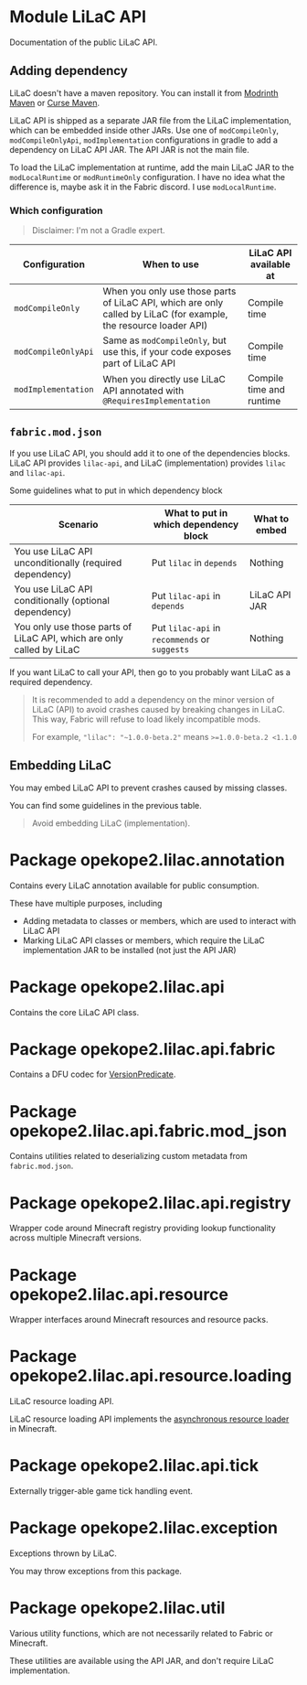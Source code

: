 # Module LiLaC API

Documentation of the public LiLaC API.

## Adding dependency

LiLaC doesn't have a maven repository. You can install it from [Modrinth Maven](https://docs.modrinth.com/maven)
or [Curse Maven](https://www.cursemaven.com/).

LiLaC API is shipped as a separate JAR file from the LiLaC implementation, which can be embedded inside other JARs. Use
one of `modCompileOnly`, `modCompileOnlyApi`, `modImplementation` configurations in gradle to
add a dependency on LiLaC API JAR. The API JAR is not the main file.

To load the LiLaC implementation at runtime, add the main LiLaC JAR to the `modLocalRuntime` or `modRuntimeOnly`
configuration. I have no idea what the difference is, maybe ask it in the Fabric discord. I use `modLocalRuntime`.

### Which configuration

> Disclaimer: I'm not a Gradle expert.

| Configuration       | When to use                                                                                                       | LiLaC API available at   |
|---------------------|-------------------------------------------------------------------------------------------------------------------|--------------------------|
| `modCompileOnly`    | When you only use those parts of LiLaC API, which are only called by LiLaC (for example, the resource loader API) | Compile time             |
| `modCompileOnlyApi` | Same as `modCompileOnly`, but use this, if your code exposes part of LiLaC API                                    | Compile time             |
| `modImplementation` | When you directly use LiLaC API annotated with `@RequiresImplementation`                                          | Compile time and runtime |

## `fabric.mod.json`

If you use LiLaC API, you should add it to one of the dependencies blocks. LiLaC API provides `lilac-api`, and LiLaC
(implementation) provides `lilac` and `lilac-api`.

Some guidelines what to put in which dependency block

| Scenario                                                              | What to put in which dependency block         | What to embed |
|-----------------------------------------------------------------------|-----------------------------------------------|---------------|
| You use LiLaC API unconditionally (required dependency)               | Put `lilac` in `depends`                      | Nothing       |
| You use LiLaC API conditionally (optional dependency)                 | Put `lilac-api` in `depends`                  | LiLaC API JAR |
| You only use those parts of LiLaC API, which are only called by LiLaC | Put `lilac-api` in `recommends` or `suggests` | Nothing       |

If you want LiLaC to call your API, then go to you probably want LiLaC as a required dependency.

> It is recommended to add a dependency on the minor version of LiLaC (API) to avoid crashes caused by breaking changes
> in LiLaC. This way, Fabric will refuse to load likely incompatible mods.
>
> For example, `"lilac": "~1.0.0-beta.2"` means `>=1.0.0-beta.2 <1.1.0`

## Embedding LiLaC

You may embed LiLaC API to prevent crashes caused by missing classes.

You can find some guidelines in the previous table.

> Avoid embedding LiLaC (implementation).

# Package opekope2.lilac.annotation

Contains every LiLaC annotation available for public consumption.

These have multiple purposes, including

* Adding metadata to classes or members, which are used to interact with LiLaC API
* Marking LiLaC API classes or members, which require the LiLaC implementation JAR to be installed (not just the API
  JAR)

# Package opekope2.lilac.api

Contains the core LiLaC API class.

# Package opekope2.lilac.api.fabric

Contains a DFU codec for
[VersionPredicate](https://maven.fabricmc.net/docs/fabric-loader-0.14.22/net/fabricmc/loader/api/metadata/version/VersionPredicate.html).

# Package opekope2.lilac.api.fabric.mod_json

Contains utilities related to deserializing custom metadata from `fabric.mod.json`.

# Package opekope2.lilac.api.registry

Wrapper code around Minecraft registry providing lookup functionality across multiple Minecraft versions.

# Package opekope2.lilac.api.resource

Wrapper interfaces around Minecraft resources and resource packs.

# Package opekope2.lilac.api.resource.loading

LiLaC resource loading API.

LiLaC resource loading API implements the
[asynchronous resource loader](https://fabricmc.net/wiki/tutorial:resource) in Minecraft.

# Package opekope2.lilac.api.tick

Externally trigger-able game tick handling event.

# Package opekope2.lilac.exception

Exceptions thrown by LiLaC.

You may throw exceptions from this package.

# Package opekope2.lilac.util

Various utility functions, which are not necessarily related to Fabric or Minecraft.

These utilities are available using the API JAR, and don't require LiLaC implementation.
